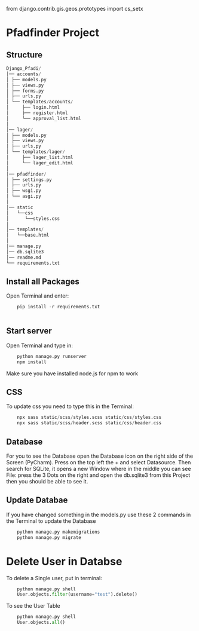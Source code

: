 from django.contrib.gis.geos.prototypes import cs_setx

# Pfadfinder Project


## Structure
```python
Django_Pfadi/ 
│── accounts/ 
│ ├── models.py 
│ ├── views.py  
│ ├── forms.py
│ ├── urls.py 
│ └── templates/accounts/ 
│     ├── login.html 
│     ├── register.html 
│     └── approval_list.html 
│ 
│── lager/ 
│ ├── models.py 
│ ├── views.py 
│ ├── urls.py 
│ └── templates/lager/ 
│     ├── lager_list.html 
│     └── lager_edit.html 
│
│── pfadfinder/
│ ├── settings.py 
│ ├── urls.py 
│ ├── wsgi.py 
│ └── asgi.py 
│ 
│── static
│   └──css 
│      └──styles.css
│
│── templates/
│   └──base.html
│
│── manage.py
│── db.sqlite3
│── readme.md
└── requirements.txt 
```

## Install all Packages
Open Terminal and enter:
```python
    pip install -r requirements.txt
    
```

## Start server
Open Terminal and type in:
```python
    python manage.py runserver
    npm install
```
Make sure you have installed node.js for npm to work

## CSS
To update css you need to type this in the Terminal:
```python
    npx sass static/scss/styles.scss static/css/styles.css
    npx sass static/scss/header.scss static/css/header.css
```
## Database
For you to see the Database open the Database icon on the right side of the Screen (PyCharm). Press on the top left the + and select Datasource. 
Then search for SQLite, it opens a new Window where in the middle you can see File: press the 3 Dots on the right and open the db.sqlite3 from this 
Project then you should be able to see it.

## Update Databae
If you have changed something in the models.py use these 2 commands in the Terminal to update the Database
```python
    python manage.py makemigrations
    python manage.py migrate
```

# Delete User in Databse
To delete a Single user, put in terminal:
```python
    python manage.py shell
    User.objects.filter(username="test").delete()
```
To see the User Table
```python
    python manage.py shell
    User.objects.all()
```